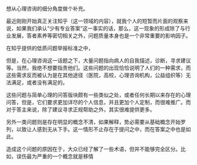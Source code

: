 想从心理咨询的细分角度做个补充。

最近刚刚开始真正关注知乎（这一领域的内容），就我个人的短暂而片面的观察来说，如果我们承认“少有专业答案”这一事实的话，那么，这一现象的形成除了与行业发展，答者素养等密切相关之外，问题质量本身也是一个非常重要的影响因子。

在知乎提供的低质问题举报标准之中，

但是，在心理咨询这一话题之下，大量问题指向病人的自我描述，诊断，寻求建议等。当然，我绝不想要指责他们。这些问题的出现恰恰说明了人们的一种需求，而这些需求反而被认为是在其他途径（医院，高校，心理咨询机构，公益组织等）无法满足，或者没有满足的。

这些问题与简单心理的问答版块颇有一些类似之处，或者任何长期以来存在的心理问答，但是，它们要求更加详尽的个人信息，并且更加个人定制，而很难推广。而对于答主来说，除了建议寻求正规帮助之外，其实很难提供更多。

另外一类问题则是存在明显的概念不清，如果解释，势必需要从基础概念开始罗列，以致让人感到无从下手。这一情形不止存在于提问之中，而在答案之中也是如此。

造成这个问题的原因在于，大众已经了解了一些术语，但并不能够完全区分。比如，误伤最为严重的一个概念就是移情